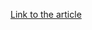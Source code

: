 [Link to the article](https://tools.cisco.com/security/center/resources/integrity_assurance.html#31)
